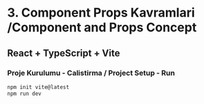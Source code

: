 # 3. Component Props Kavramlari /Component and Props Concept

## React + TypeScript + Vite

### Proje Kurulumu - Calistirma / Project Setup - Run

```bash
npm init vite@latest
npm run dev
```
